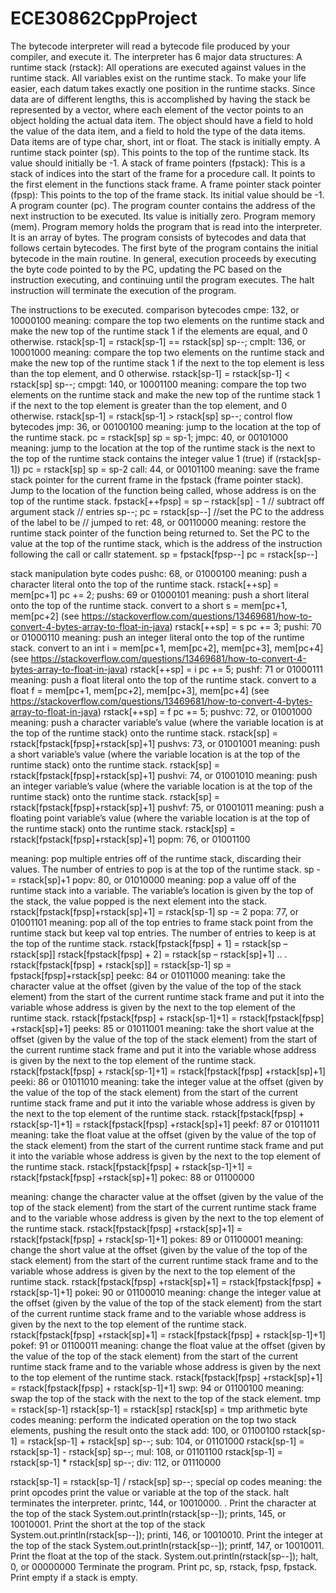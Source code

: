 # ECE30862CppProject

The bytecode interpreter will read a bytecode file produced by your compiler, and execute it. The interpreter has 6 major data structures:
A runtime stack (rstack): All operations are executed against values in the runtime stack. All variables exist on the runtime stack. To make your life easier, each datum takes exactly one position in the runtime stacks. Since data are of different lengths, this is accomplished by having the stack be represented by a vector, where each element of the vector points to an object holding the actual data item. The object should have a field to hold the value of the data item, and a field to hold the type of the data items. Data items are of type char, short, int or float.
The stack is initially empty.
A runtime stack pointer (sp). This points to the top of the runtime stack. Its value should initially be -1.
A stack of frame pointers (fpstack): This is a stack of indices into the start of the frame for a procedure call. It points to the first element in the functions stack frame.
A frame pointer stack pointer (fpsp): This points to the top of the frame stack. Its initial value should be -1.
A program counter (pc). The program counter contains the address of the next instruction to be executed. Its value is initially zero.
Program memory (mem). Program memory holds the program that is read into the interpreter. It is an array of bytes.
The program consists of bytecodes and data that follows certain bytecodes. The first byte of the program contains the initial bytecode in the main routine. In general, execution proceeds by executing the byte code pointed to by the PC, updating the PC based on the instruction executing, and continuing until the program executes. The halt instruction will terminate the execution of the program.

The instructions to be executed.
comparison bytecodes
cmpe: 132, or 10000100
meaning: compare the top two elements on the runtime stack and make the new top of the runtime stack 1 if the elements are equal, and 0 otherwise.
rstack[sp-1] = rstack[sp-1] == rstack[sp]
sp--;
cmplt: 136, or 10001000
meaning: compare the top two elements on the runtime stack and make the new top of the runtime stack 1 if the next to the top element is less than the top element, and 0 otherwise. rstack[sp-1] = rstack[sp-1] < rstack[sp]
sp--;
cmpgt: 140, or 10001100
meaning: compare the top two elements on the runtime stack and make the new top of the runtime stack 1 if the next to the top element is greater than the top element, and 0 otherwise. rstack[sp-1] = rstack[sp-1] > rstack[sp]
sp--;
control flow bytecodes
jmp: 36, or 00100100
meaning: jump to the location at the top of the runtime stack. pc = rstack[sp]
sp = sp-1;
jmpc: 40, or 00101000
meaning: jump to the location at the top of the runtime stack is the next to the top of the runtime stack contains the integer value 1 (true)
if (rstack[sp-1]) pc = rstack[sp]
sp = sp-2
call: 44, or 00101100
meaning: save the frame stack pointer for the current frame in the fpstack (frame pointer stack). Jump to the location of the function being called, whose address is on the top of the runtime stack. fpstack[++fpsp] = sp – rstack[sp] - 1 // subtract off argument stack
// entries
sp--;
pc = rstack[sp--] //set the PC to the address of the label to be
// jumped to
ret: 48, or 00110000
meaning: restore the runtime stack pointer of the function being returned to. Set the PC to the value at the top of the runtime stack, which is the address of the instruction following the call or callr statement. sp = fpstack[fpsp--]
pc = rstack[sp--]

stack manipulation byte codes
pushc: 68, or 01000100
meaning: push a character literal onto the top of the runtime stack. rstack[++sp] = mem[pc+1]
pc += 2;
pushs: 69 or 01000101
meaning: push a short literal onto the top of the runtime stack.
convert to a short s = mem[pc+1, mem[pc+2] (see https://stackoverflow.com/questions/13469681/how-to-convert-4-bytes-array-to-float-in-java) rstack[++sp] = s
pc += 3;
pushi: 70 or 01000110
meaning: push an integer literal onto the top of the runtime stack.
convert to an int i = mem[pc+1, mem[pc+2], mem[pc+3], mem[pc+4] (see https://stackoverflow.com/questions/13469681/how-to-convert-4-bytes-array-to-float-in-java) rstack[++sp] = i
pc += 5;
pushf: 71 or 01000111
meaning: push a float literal onto the top of the runtime stack.
convert to a float f = mem[pc+1, mem[pc+2], mem[pc+3], mem[pc+4] (see https://stackoverflow.com/questions/13469681/how-to-convert-4-bytes-array-to-float-in-java) rstack[++sp] = f
pc += 5;
pushvc: 72, or 01001000
meaning: push a character variable’s value (where the variable location is at the top of the runtime stack) onto the runtime stack.
rstack[sp] = rstack[fpstack[fpsp]+rstack[sp]+1]
pushvs: 73, or 01001001
meaning: push a short variable’s value (where the variable location is at the top of the runtime stack) onto the runtime stack.
rstack[sp] = rstack[fpstack[fpsp]+rstack[sp]+1]
pushvi: 74, or 01001010
meaning: push an integer variable’s value (where the variable location is at the top of the runtime stack) onto the runtime stack.
rstack[sp] = rstack[fpstack[fpsp]+rstack[sp]+1]
pushvf: 75, or 01001011
meaning: push a floating point variable’s value (where the variable location is at the top of the runtime stack) onto the runtime stack.
rstack[sp] = rstack[fpstack[fpsp]+rstack[sp]+1]
   popm: 76, or 01001100

meaning: pop multiple entries off of the runtime stack, discarding their values. The number of entries to pop is at the top of the runtime stack.
sp -= rstack[sp]+1
popv: 80, or 01010000
meaning: pop a value off of the runtime stack into a variable. The variable’s location is given by the top of the stack, the value popped is the next element into the stack. rstack[fpstack[fpsp]+rstack[sp]+1] = rstack[sp-1]
sp -= 2
popa: 77, or 01001101
meaning: pop all of the top entries to frame stack point from the runtime stack but keep val top entries. The number of entries to keep is at the top of the runtime stack.
rstack[fpstack[fpsp] + 1] = rstack[sp – rstack[sp]] rstack[fpstack[fpsp] + 2] = rstack[sp – rstack[sp]+1]
.. .
rstack[fpstack[fpsp] + rstack[sp]] = rstack[sp-1]
sp = fpstack[fpsp]+rstack[sp]
peekc: 84 or 01011000
meaning: take the character value at the offset (given by the value of the top of the stack element) from the start of the current runtime stack frame and put it into the variable whose address is given by the next to the top element of the runtime stack.
rstack[fpstack[fpsp] + rstack[sp-1]+1] = rstack[fpstack[fpsp] +rstack[sp]+1]
peeks: 85 or 01011001
meaning: take the short value at the offset (given by the value of the top of the stack element) from the start of the current runtime stack frame and put it into the variable whose address is given by the next to the top element of the runtime stack.
rstack[fpstack[fpsp] + rstack[sp-1]+1] = rstack[fpstack[fpsp] +rstack[sp]+1]
peeki: 86 or 01011010
meaning: take the integer value at the offset (given by the value of the top of the stack element) from the start of the current runtime stack frame and put it into the variable whose address is given by the next to the top element of the runtime stack.
rstack[fpstack[fpsp] + rstack[sp-1]+1] = rstack[fpstack[fpsp] +rstack[sp]+1]
peekf: 87 or 01011011
meaning: take the float value at the offset (given by the value of the top of the stack element) from the start of the current runtime stack frame and put it into the variable whose address is given by the next to the top element of the runtime stack.
rstack[fpstack[fpsp] + rstack[sp-1]+1] = rstack[fpstack[fpsp] +rstack[sp]+1]
pokec: 88 or 01100000

meaning: change the character value at the offset (given by the value of the top of the stack element) from the start of the current runtime stack frame and to the variable whose address is given by the next to the top element of the runtime stack.
rstack[fpstack[fpsp] +rstack[sp]+1] = rstack[fpstack[fpsp] + rstack[sp-1]+1]
pokes: 89 or 01100001
meaning: change the short value at the offset (given by the value of the top of the stack element) from the start of the current runtime stack frame and to the variable whose address is given by the next to the top element of the runtime stack.
rstack[fpstack[fpsp] +rstack[sp]+1] = rstack[fpstack[fpsp] + rstack[sp-1]+1]
pokei: 90 or 01100010
meaning: change the integer value at the offset (given by the value of the top of the stack element) from the start of the current runtime stack frame and to the variable whose address is given by the next to the top element of the runtime stack.
rstack[fpstack[fpsp] +rstack[sp]+1] = rstack[fpstack[fpsp] + rstack[sp-1]+1]
pokef: 91 or 01100011
meaning: change the float value at the offset (given by the value of the top of the stack element) from the start of the current runtime stack frame and to the variable whose address is given by the next to the top element of the runtime stack.
rstack[fpstack[fpsp] +rstack[sp]+1] = rstack[fpstack[fpsp] + rstack[sp-1]+1]
swp: 94 or 01100100
meaning: swap the top of the stack with the next to the top of the stack element. tmp = rstack[sp-1]
rstack[sp-1] = rstack[sp]
rstack[sp] = tmp
arithmetic byte codes
meaning: perform the indicated operation on the top two stack elements, pushing the result onto the stack
add: 100, or 01100100
rstack[sp-1] = rstack[sp-1] + rstack[sp]
sp--;
sub: 104, or 01101000
rstack[sp-1] = rstack[sp-1] - rstack[sp] sp--;
mul: 108, or 01101100
rstack[sp-1] = rstack[sp-1] * rstack[sp] sp--;
div: 112, or 01110000

rstack[sp-1] = rstack[sp-1] / rstack[sp] sp--;
special op codes
meaning: the print opcodes print the value or variable at the top of the stack. halt terminates the interpreter.
printc, 144, or 10010000. . Print the character at the top of the stack System.out.println(rstack[sp--]);
prints, 145, or 10010001. Print the short at the top of the stack
System.out.println(rstack[sp--]);
printi, 146, or 10010010. Print the integer at the top of the stack
System.out.println(rstack[sp--]);
printf, 147, or 10010011. Print the float at the top of the stack.
System.out.println(rstack[sp--]);
halt, 0, or 00000000
Terminate the program. Print pc, sp, rstack, fpsp, fpstack. Print empty if a stack is empty.
